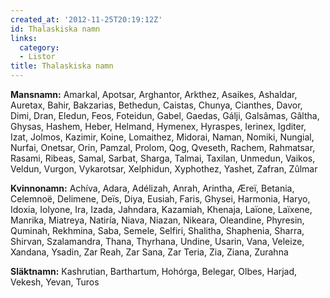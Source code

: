 ```yaml
---
created_at: '2012-11-25T20:19:12Z'
id: Thalaskiska namn
links:
  category:
  - Listor
title: Thalaskiska namn
---
```


**Mansnamn:** Amarkal, Apotsar, Arghantor, Arkthez, Asaikes, Ashaldar, Auretax, Bahir, Bakzarias,
Bethedun, Caistas, Chunya, Cianthes, Davor, Dimi, Dran, Eledun, Feos, Foteidun, Gabel, Gaedas,
Gálji, Galsâmas, Gâltha, Ghysas, Hashem, Heber, Helmand, Hymenex, Hyraspes, Ierinex, Igditer, Izat,
Jolmos, Kazimir, Koine, Lomaithez, Midorai, Naman, Nomiki, Nungial, Nurfai, Onetsar, Orin, Pamzal,
Prolom, Qog, Qveseth, Rachem, Rahmatsar, Rasami, Ribeas, Samal, Sarbat, Sharga, Talmai, Taxilan,
Unmedun, Vaikos, Veldun, Vurgon, Vykarotsar, Xelphidun, Xyphothez, Yashet, Zafran, Zûlmar

**Kvinnonamn:** Achíva, Adara, Adélizah, Anrah, Arintha, Æreï, Betania, Celemnoë, Delimene, Deïs,
Diya, Eusiah, Faris, Ghysei, Harmonia, Haryo, Idoxia, Iolyone, Ira, Izada, Jahndara, Kazamiah,
Khenaja, Laïone, Laïxene, Manrika, Miatreya, Natiría, Niava, Niazan, Nikeara, Oleandine, Phyresin,
Quminah, Rekhmina, Saba, Semele, Selfiri, Shalitha, Shaphenia, Sharra, Shirvan, Szalamandra, Thana,
Thyrhana, Undine, Usarin, Vana, Veleize, Xandana, Ysadin, Zar Reah, Zar Sana, Zar Teria, Zia, Ziana,
Zurahna

**Släktnamn:** Kashrutian, Barthartum, Hohórga, Belegar, Olbes, Harjad, Vekesh, Yevan, Turos